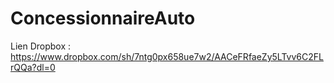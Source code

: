 ConcessionnaireAuto
===================

Lien Dropbox : https://www.dropbox.com/sh/7ntg0px658ue7w2/AACeFRfaeZy5LTvv6C2FLrQQa?dl=0
